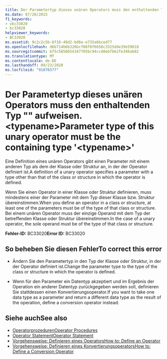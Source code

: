 ```yaml
---
title: Der Parametertyp dieses unären Operators muss den enthaltenden Typ "" aufweisen. <typename>
ms.date: 07/20/2015
f1_keywords:
- vbc33020
- bc33020
helpviewer_keywords:
- BC33020
ms.assetid: 9c2c2c5b-6f18-49d2-bd6e-e735a6bced77
ms.openlocfilehash: d6b714b6b326bcf08f8f6658c3325dde39e59018
ms.sourcegitcommit: bf5c5850654187705bc94cc40ebfb62fe346ab02
ms.translationtype: MT
ms.contentlocale: de-DE
ms.lasthandoff: 09/23/2020
ms.locfileid: "91076577"
---
```

# <a name="parameter-type-of-this-unary-operator-must-be-the-containing-type-typename"></a><span data-ttu-id="4f38d-102">Der Parametertyp dieses unären Operators muss den enthaltenden Typ "" aufweisen. \<typename></span><span class="sxs-lookup"><span data-stu-id="4f38d-102">Parameter type of this unary operator must be the containing type '\<typename>'</span></span>

<span data-ttu-id="4f38d-103">Eine Definition eines unären Operators gibt einen Parameter mit einem anderen Typ als dem der Klasse oder Struktur an, in der der Operator definiert ist.</span><span class="sxs-lookup"><span data-stu-id="4f38d-103">A definition of a unary operator specifies a parameter with a type other than that of the class or structure in which the operator is defined.</span></span>  
  
 <span data-ttu-id="4f38d-104">Wenn Sie einen Operator in einer Klasse oder Struktur definieren, muss mindestens einer der Parameter mit dem Typ dieser Klasse bzw. Struktur übereinstimmen.</span><span class="sxs-lookup"><span data-stu-id="4f38d-104">When you define an operator in a class or structure, at least one of the parameters must be of the type of that class or structure.</span></span> <span data-ttu-id="4f38d-105">Bei einem unären Operator muss der einzige Operand mit dem Typ der betreffenden Klasse oder Struktur übereinstimmen.</span><span class="sxs-lookup"><span data-stu-id="4f38d-105">In the case of a unary operator, the sole operand must be of the type of that class or structure.</span></span>  
  
 <span data-ttu-id="4f38d-106">**Fehler-ID:** BC33020</span><span class="sxs-lookup"><span data-stu-id="4f38d-106">**Error ID:** BC33020</span></span>  
  
## <a name="to-correct-this-error"></a><span data-ttu-id="4f38d-107">So beheben Sie diesen Fehler</span><span class="sxs-lookup"><span data-stu-id="4f38d-107">To correct this error</span></span>  
  
- <span data-ttu-id="4f38d-108">Ändern Sie den Parametertyp in den Typ der Klasse oder Struktur, in der der Operator definiert ist.</span><span class="sxs-lookup"><span data-stu-id="4f38d-108">Change the parameter type to the type of the class or structure in which the operator is defined.</span></span>  
  
- <span data-ttu-id="4f38d-109">Wenn für den Parameter ein Datentyp akzeptiert und im Ergebnis der Operation ein anderer Datentyp zurückgegeben werden soll, definieren Sie stattdessen einen Konvertierungsoperator.</span><span class="sxs-lookup"><span data-stu-id="4f38d-109">If you want to take one data type as a parameter and return a different data type as the result of the operation, define a conversion operator instead.</span></span>  
  
## <a name="see-also"></a><span data-ttu-id="4f38d-110">Siehe auch</span><span class="sxs-lookup"><span data-stu-id="4f38d-110">See also</span></span>

- [<span data-ttu-id="4f38d-111">Operatorprozeduren</span><span class="sxs-lookup"><span data-stu-id="4f38d-111">Operator Procedures</span></span>](../programming-guide/language-features/procedures/operator-procedures.md)
- [<span data-ttu-id="4f38d-112">Operator Statement</span><span class="sxs-lookup"><span data-stu-id="4f38d-112">Operator Statement</span></span>](../language-reference/statements/operator-statement.md)
- [<span data-ttu-id="4f38d-113">Vorgehensweise: Definieren eines Operators</span><span class="sxs-lookup"><span data-stu-id="4f38d-113">How to: Define an Operator</span></span>](../programming-guide/language-features/procedures/how-to-define-an-operator.md)
- [<span data-ttu-id="4f38d-114">Vorgehensweise: Definieren eines Konvertierungsoperators</span><span class="sxs-lookup"><span data-stu-id="4f38d-114">How to: Define a Conversion Operator</span></span>](../programming-guide/language-features/procedures/how-to-define-a-conversion-operator.md)

